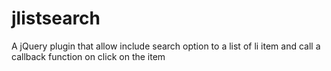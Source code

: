 # jlistsearch
 A jQuery plugin that allow include search option to a list of li item and call a callback function on click on the item
